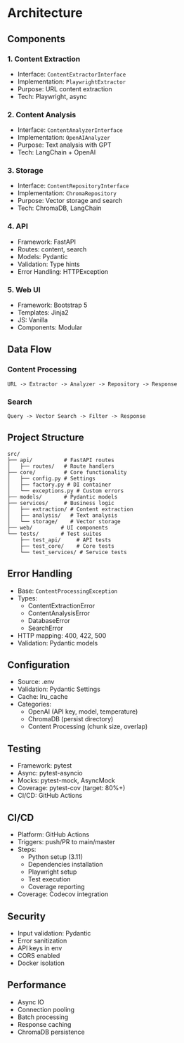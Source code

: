 # Architecture

## Components

### 1. Content Extraction
- Interface: `ContentExtractorInterface`
- Implementation: `PlaywrightExtractor`
- Purpose: URL content extraction
- Tech: Playwright, async

### 2. Content Analysis
- Interface: `ContentAnalyzerInterface`
- Implementation: `OpenAIAnalyzer`
- Purpose: Text analysis with GPT
- Tech: LangChain + OpenAI

### 3. Storage
- Interface: `ContentRepositoryInterface`
- Implementation: `ChromaRepository`
- Purpose: Vector storage and search
- Tech: ChromaDB, LangChain

### 4. API
- Framework: FastAPI
- Routes: content, search
- Models: Pydantic
- Validation: Type hints
- Error Handling: HTTPException

### 5. Web UI
- Framework: Bootstrap 5
- Templates: Jinja2
- JS: Vanilla
- Components: Modular

## Data Flow

### Content Processing
```
URL -> Extractor -> Analyzer -> Repository -> Response
```

### Search
```
Query -> Vector Search -> Filter -> Response
```

## Project Structure
```
src/
├── api/          # FastAPI routes
│   ├── routes/   # Route handlers
├── core/         # Core functionality
│   ├── config.py # Settings
│   ├── factory.py # DI container
│   └── exceptions.py # Custom errors
├── models/       # Pydantic models
├── services/     # Business logic
│   ├── extraction/ # Content extraction
│   ├── analysis/   # Text analysis
│   └── storage/    # Vector storage
├── web/         # UI components
└── tests/       # Test suites
    ├── test_api/     # API tests
    ├── test_core/    # Core tests
    └── test_services/ # Service tests
```

## Error Handling
- Base: `ContentProcessingException`
- Types: 
  - ContentExtractionError
  - ContentAnalysisError
  - DatabaseError
  - SearchError
- HTTP mapping: 400, 422, 500
- Validation: Pydantic models

## Configuration
- Source: .env
- Validation: Pydantic Settings
- Cache: lru_cache
- Categories: 
  - OpenAI (API key, model, temperature)
  - ChromaDB (persist directory)
  - Content Processing (chunk size, overlap)

## Testing
- Framework: pytest
- Async: pytest-asyncio
- Mocks: pytest-mock, AsyncMock
- Coverage: pytest-cov (target: 80%+)
- CI/CD: GitHub Actions

## CI/CD
- Platform: GitHub Actions
- Triggers: push/PR to main/master
- Steps:
  - Python setup (3.11)
  - Dependencies installation
  - Playwright setup
  - Test execution
  - Coverage reporting
- Coverage: Codecov integration

## Security
- Input validation: Pydantic
- Error sanitization
- API keys in env
- CORS enabled
- Docker isolation

## Performance
- Async IO
- Connection pooling
- Batch processing
- Response caching
- ChromaDB persistence 